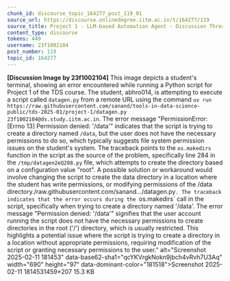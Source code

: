 ```yaml
---
chunk_id: discourse_topic_164277_post_119_01
source_url: https://discourse.onlinedegree.iitm.ac.in/t/164277/119
source_title: Project 1 - LLM-based Automation Agent - Discussion Thread [TDS Jan 2025]
content_type: discourse
tokens: 449
username: 23f1002104
post_number: 119
topic_id: 164277
---
```


**[Discussion Image by 23f1002104]** This image depicts a student's terminal, showing an error encountered while running a Python script for Project 1 of the TDS course. The student, abhro014, is attempting to execute a script called `datagen.py` from a remote URL using the command `uv run https://raw.githubusercontent.com/sanand/tools-in-data-science-public/tds-2025-01/project-1/datagen.py 23f1002104@ds.study.iitm.ac.in`. The error message "PermissionError: [Errno 13] Permission denied: '/data'" indicates that the script is trying to create a directory named `/data`, but the user does not have the necessary permissions to do so, which typically suggests file system permission issues on the student's system. The traceback points to the `os.makedirs` function in the script as the source of the problem, specifically line 284 in the `/tmp/datagen2eQ208.py` file, which attempts to create the directory based on a configuration value "root". A possible solution or workaround would involve changing the script to create the data directory in a location where the student has write permissions, or modifying permissions of the /data directory./raw.githubusercontent.com/sanand.../datagen.py`. The traceback indicates that the error occurs during the `os.makedirs` call in the script, specifically when trying to create a directory named '/data'. The error message "Permission denied: '/data'" signifies that the user account running the script does not have the necessary permissions to create directories in the root ('/') directory, which is usually restricted. This highlights a potential issue where the script is trying to create a directory in a location without appropriate permissions, requiring modification of the script or granting necessary permissions to the user." alt="Screenshot 2025-02-11 181453" data-base62-sha1="qcYKVrgkNokn9jbch4vRvh7U3Aq" width="690" height="97" data-dominant-color="181518">Screenshot 2025-02-11 1814531459×207 15.3 KB
